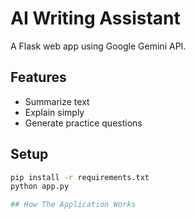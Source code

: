 # AI Writing Assistant

A Flask web app using Google Gemini API.

## Features
- Summarize text
- Explain simply
- Generate practice questions

## Setup
```bash
pip install -r requirements.txt
python app.py

## How The Application Works

